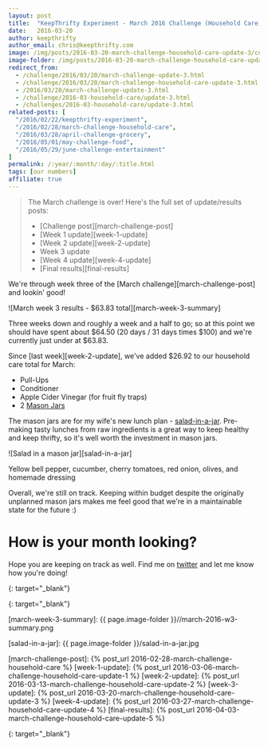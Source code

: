 ```yaml
---
layout: post
title:  "KeepThrifty Experiment - March 2016 Challenge (Household Care) - Week 3 Results"
date:   2016-03-20
author: keepthrifty
author_email: chris@keepthrifty.com
image: /img/posts/2016-03-20-march-challenge-household-care-update-3/coffee-jars.jpg
image-folder: /img/posts/2016-03-20-march-challenge-household-care-update-3
redirect_from:
  - /challenge/2016/03/20/march-challenge-update-3.html
  - /challenge/2016/03/20/march-challenge-household-care-update-3.html
  - /2016/03/20/march-challenge-update-3.html
  - /challenge/2016-03-household-care/update-3.html
  - /challenges/2016-03-household-care/update-3.html
related-posts: [
  "/2016/02/22/keepthrifty-experiment",
  "/2016/02/28/march-challenge-household-care",
  "/2016/03/28/april-challenge-grocery",
  "/2016/05/01/may-challenge-food",
  "/2016/05/29/june-challenge-entertainment"
]
permalink: /:year/:month/:day/:title.html
tags: [our numbers]
affiliate: true
---
```


> The March challenge is over! Here's the full set of update/results posts:
>
>   - [Challenge post][march-challenge-post]
>   - [Week 1 update][week-1-update]
>   - [Week 2 update][week-2-update]
>   - Week 3 update
>   - [Week 4 update][week-4-update]
>   - [Final results][final-results]


We're through week three of the [March challenge][march-challenge-post] and lookin' good!

![March week 3 results - $63.83 total][march-week-3-summary]

Three weeks down and roughly a week and a half to go; so at this point we should have spent about $64.50 (20 days / 31 days times $100) and we're currently just under at $63.83.

Since [last week][week-2-update], we've added $26.92 to our household care total for March:

* Pull-Ups
* Conditioner
* Apple Cider Vinegar (for fruit fly traps)
* 2 [Mason Jars][mason-jars]

The mason jars are for my wife's new lunch plan - [salad-in-a-jar][salad-in-a-jar-video]. Pre-making tasty lunches from raw ingredients is a great way to keep healthy and keep thrifty, so it's well worth the investment in mason jars.

![Salad in a mason jar][salad-in-a-jar]
<div class="image-caption">Yellow bell pepper, cucumber, cherry tomatoes, red onion, olives, and homemade dressing</div>

Overall, we're still on track. Keeping within budget despite the originally unplanned mason jars makes me feel good that we're in a maintainable state for the future :)

# How is your month looking? #

Hope you are keeping on track as well. Find me on [twitter][twitter-profile] and let me know how you're doing!

[salad-in-a-jar-video]: https://www.youtube.com/watch?v=RRemVme-3wU
{: target="_blank"}

[twitter-profile]: http://www.twitter.com/keepthrifty
{: target="_blank"}

[march-week-3-summary]: {{ page.image-folder }}//march-2016-w3-summary.png

[salad-in-a-jar]: {{ page.image-folder }}/salad-in-a-jar.jpg

[march-challenge-post]: {% post_url 2016-02-28-march-challenge-household-care %}
[week-1-update]: {% post_url 2016-03-06-march-challenge-household-care-update-1 %}
[week-2-update]: {% post_url 2016-03-13-march-challenge-household-care-update-2 %}
[week-3-update]: {% post_url 2016-03-20-march-challenge-household-care-update-3 %}
[week-4-update]: {% post_url 2016-03-27-march-challenge-household-care-update-4 %}
[final-results]: {% post_url 2016-04-03-march-challenge-household-care-update-5 %}

[mason-jars]: http://amzn.to/203TlSw
{: target="_blank"}
